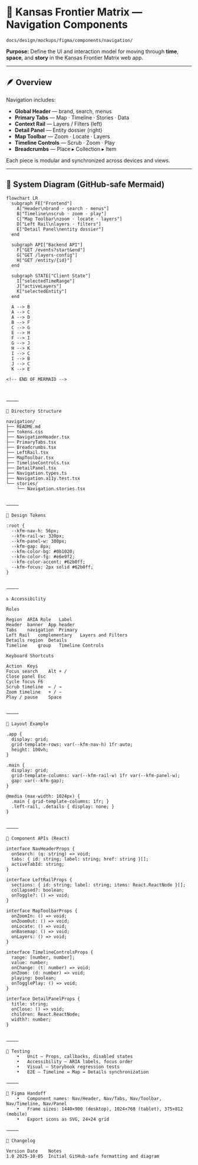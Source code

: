 # 🧭 Kansas Frontier Matrix — Navigation Components
`docs/design/mockups/figma/components/navigation/`

**Purpose:** Define the UI and interaction model for moving through **time**, **space**, and **story** in the Kansas Frontier Matrix web app.  

---

## 🪶 Overview
Navigation includes:

- **Global Header** — brand, search, menus  
- **Primary Tabs** — Map · Timeline · Stories · Data  
- **Context Rail** — Layers / Filters (left)  
- **Detail Panel** — Entity dossier (right)  
- **Map Toolbar** — Zoom · Locate · Layers  
- **Timeline Controls** — Scrub · Zoom · Play  
- **Breadcrumbs** — Place ▸ Collection ▸ Item  

Each piece is modular and synchronized across devices and views.

---

## 🧩 System Diagram (GitHub-safe Mermaid)

```mermaid
flowchart LR
  subgraph FE["Frontend"]
    A["Header\nbrand · search · menus"]
    B["Timeline\nscrub · zoom · play"]
    C["Map Toolbar\nzoom · locate · layers"]
    D["Left Rail\nlayers · filters"]
    E["Detail Panel\nentity dossier"]
  end

  subgraph API["Backend API"]
    F["GET /events?start&end"]
    G["GET /layers-config"]
    H["GET /entity/{id}"]
  end

  subgraph STATE["Client State"]
    I["selectedTimeRange"]
    J["activeLayers"]
    K["selectedEntity"]
  end

  A --> B
  A --> C
  A --> D
  B --> F
  C --> G
  E --> H
  F --> I
  G --> J
  H --> K
  I --> C
  I --> B
  J --> C
  K --> E

<!-- END OF MERMAID -->



⸻

📁 Directory Structure

navigation/
├── README.md
├── tokens.css
├── NavigationHeader.tsx
├── PrimaryTabs.tsx
├── Breadcrumbs.tsx
├── LeftRail.tsx
├── MapToolbar.tsx
├── TimelineControls.tsx
├── DetailPanel.tsx
├── Navigation.types.ts
├── Navigation.a11y.test.tsx
└── stories/
    └── Navigation.stories.tsx


⸻

🎨 Design Tokens

:root {
  --kfm-nav-h: 56px;
  --kfm-rail-w: 320px;
  --kfm-panel-w: 380px;
  --kfm-gap: 8px;
  --kfm-color-bg: #0b1020;
  --kfm-color-fg: #e6e9f2;
  --kfm-color-accent: #62b0ff;
  --kfm-focus: 2px solid #62b0ff;
}


⸻

♿ Accessibility

Roles

Region	ARIA Role	Label
Header	banner	App header
Tabs	navigation	Primary
Left Rail	complementary	Layers and Filters
Details	region	Details
Timeline	group	Timeline Controls

Keyboard Shortcuts

Action	Keys
Focus search	Alt + /
Close panel	Esc
Cycle focus	F6
Scrub timeline	← / →
Zoom timeline	+ / −
Play / pause	Space


⸻

🧱 Layout Example

.app {
  display: grid;
  grid-template-rows: var(--kfm-nav-h) 1fr auto;
  height: 100vh;
}

.main {
  display: grid;
  grid-template-columns: var(--kfm-rail-w) 1fr var(--kfm-panel-w);
  gap: var(--kfm-gap);
}

@media (max-width: 1024px) {
  .main { grid-template-columns: 1fr; }
  .left-rail, .details { display: none; }
}


⸻

🔌 Component APIs (React)

interface NavHeaderProps {
  onSearch: (q: string) => void;
  tabs: { id: string; label: string; href: string }[];
  activeTabId: string;
}

interface LeftRailProps {
  sections: { id: string; label: string; items: React.ReactNode }[];
  collapsed?: boolean;
  onToggle?: () => void;
}

interface MapToolbarProps {
  onZoomIn: () => void;
  onZoomOut: () => void;
  onLocate: () => void;
  onBasemap: () => void;
  onLayers: () => void;
}

interface TimelineControlsProps {
  range: [number, number];
  value: number;
  onChange: (t: number) => void;
  onZoom: (d: number) => void;
  playing: boolean;
  onTogglePlay: () => void;
}

interface DetailPanelProps {
  title: string;
  onClose: () => void;
  children: React.ReactNode;
  width?: number;
}


⸻

🧪 Testing
	•	Unit – Props, callbacks, disabled states
	•	Accessibility – ARIA labels, focus order
	•	Visual – Storybook regression tests
	•	E2E – Timeline ↔ Map ↔ Details synchronization

⸻

🧭 Figma Handoff
	•	Component names: Nav/Header, Nav/Tabs, Nav/Toolbar, Nav/Timeline, Nav/Panel
	•	Frame sizes: 1440×900 (desktop), 1024×768 (tablet), 375×812 (mobile)
	•	Export icons as SVG, 24×24 grid

⸻

📜 Changelog

Version	Date	Notes
1.0	2025-10-05	Initial GitHub-safe formatting and diagram
